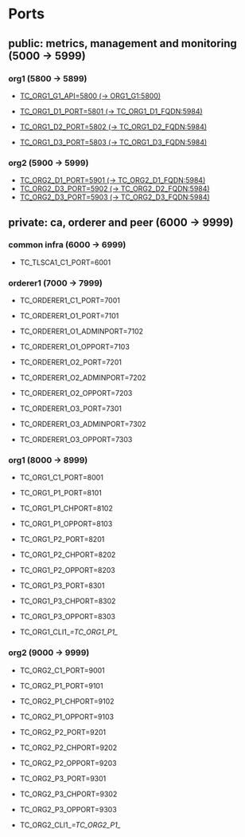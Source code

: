 # Ports

## public: metrics, management and monitoring (5000 -> 5999)

### org1 (5800 -> 5899)

* [TC_ORG1_G1_API=5800 (-> ORG1_G1:5800)](http://35.158.186.93:5800/_utils/#login)

* [TC_ORG1_D1_PORT=5801 (-> TC_ORG1_D1_FQDN:5984)](http://35.158.186.93:5801/_utils/#login)
* [TC_ORG1_D2_PORT=5802 (-> TC_ORG1_D2_FQDN:5984)](http://35.158.186.93:5802/_utils/#login)
* [TC_ORG1_D3_PORT=5803 (-> TC_ORG1_D3_FQDN:5984)](http://35.158.186.93:5803/_utils/#login)

### org2 (5900 -> 5999)

* [TC_ORG2_D1_PORT=5901 (-> TC_ORG2_D1_FQDN:5984)](http://35.158.186.93:5901/_utils/#login)
* [TC_ORG2_D3_PORT=5902 (-> TC_ORG2_D2_FQDN:5984)](http://35.158.186.93:5902/_utils/#login)
* [TC_ORG2_D3_PORT=5903 (-> TC_ORG2_D3_FQDN:5984)](http://35.158.186.93:5903/_utils/#login)

## private: ca, orderer and peer (6000 -> 9999)

### common infra (6000 -> 6999)

* TC_TLSCA1_C1_PORT=6001

### orderer1 (7000 -> 7999)

* TC_ORDERER1_C1_PORT=7001

* TC_ORDERER1_O1_PORT=7101
* TC_ORDERER1_O1_ADMINPORT=7102
* TC_ORDERER1_O1_OPPORT=7103

* TC_ORDERER1_O2_PORT=7201
* TC_ORDERER1_O2_ADMINPORT=7202
* TC_ORDERER1_O2_OPPORT=7203

* TC_ORDERER1_O3_PORT=7301
* TC_ORDERER1_O3_ADMINPORT=7302
* TC_ORDERER1_O3_OPPORT=7303

### org1 (8000 -> 8999)

* TC_ORG1_C1_PORT=8001

* TC_ORG1_P1_PORT=8101
* TC_ORG1_P1_CHPORT=8102
* TC_ORG1_P1_OPPORT=8103

* TC_ORG1_P2_PORT=8201
* TC_ORG1_P2_CHPORT=8202
* TC_ORG1_P2_OPPORT=8203

* TC_ORG1_P3_PORT=8301
* TC_ORG1_P3_CHPORT=8302
* TC_ORG1_P3_OPPORT=8303

* TC_ORG1_CLI1_*=TC_ORG1_P1_*

### org2 (9000 -> 9999)

* TC_ORG2_C1_PORT=9001

* TC_ORG2_P1_PORT=9101
* TC_ORG2_P1_CHPORT=9102
* TC_ORG2_P1_OPPORT=9103

* TC_ORG2_P2_PORT=9201
* TC_ORG2_P2_CHPORT=9202
* TC_ORG2_P2_OPPORT=9203

* TC_ORG2_P3_PORT=9301
* TC_ORG2_P3_CHPORT=9302
* TC_ORG2_P3_OPPORT=9303

* TC_ORG2_CLI1_*=TC_ORG2_P1_*
